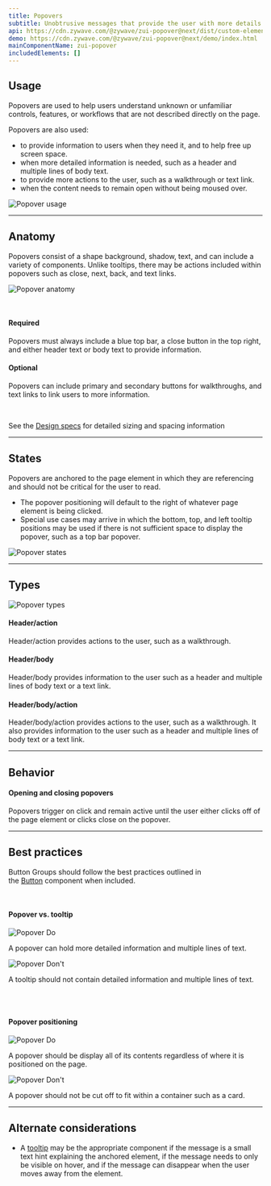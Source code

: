 ```yaml
---
title: Popovers
subtitle: Unobtrusive messages that provide the user with more details.
api: https://cdn.zywave.com/@zywave/zui-popover@next/dist/custom-elements.json
demo: https://cdn.zywave.com/@zywave/zui-popover@next/demo/index.html
mainComponentName: zui-popover
includedElements: []
---
```

## Usage

Popovers are used to help users understand unknown or unfamiliar controls, features, or workflows that are not described directly on the page.

Popovers are also used:

* to provide information to users when they need it, and to help free up screen space.
* when more detailed information is needed, such as a header and multiple lines of body text.
* to provide more actions to the user, such as a walkthrough or text link.
* when the content needs to remain open without being moused over.

![Popover usage](/images/popover_usage.svg)

<hr>

## Anatomy

Popovers consist of a shape background, shadow, text, and can include a variety of components. Unlike tooltips, there may be actions included within popovers such as close, next, back, and text links.

![Popover anatomy](/images/popover_anatomy.svg)

<br>

#### Required

Popovers must always include a blue top bar, a close button in the top right, and either header text or body text to provide information.

#### Optional

Popovers can include primary and secondary buttons for walkthroughs, and text links to link users to more information.

<br>

See the [](https://xd.adobe.com/view/ef2f902b-219f-4e41-8bba-2bf079fc5969-ba7c/grid)[Design specs](https://xd.adobe.com/view/b5414570-9452-427d-9b19-a96778f43874-e012/grid) for detailed sizing and spacing information

- - -

## States

Popovers are anchored to the page element in which they are referencing and should not be critical for the user to read.

* The popover positioning will default to the right of whatever page element is being clicked.
* Special use cases may arrive in which the bottom, top, and left tooltip positions may be used if there is not sufficient space to display the popover, such as a top bar popover.

![Popover states](/images/select_positioning.svg)

- - -

## Types

![Popover types](/images/popover_types.svg)

#### Header/action

Header/action provides actions to the user, such as a walkthrough.

#### Header/body

Header/body provides information to the user such as a header and multiple lines of body text or a text link.

#### Header/body/action

Header/body/action provides actions to the user, such as a walkthrough. It also provides information to the user such as a header and multiple lines of body text or a text link.

- - -

## Behavior

#### Opening and closing popovers

Popovers trigger on click and remain active until the user either clicks off of the page element or clicks close on the popover.

- - -

## Best practices

Button Groups should follow the best practices outlined in the [Button](https://booster.zywave.dev/design-system/components/buttons) component when included.

<br>

#### Popover  vs. tooltip

<docs-grid columns="2">
  <div>

![Popover Do](/images/popover_do.svg)

<docs-do>

A popover can hold more detailed information and multiple lines of text.

</docs-do>

  </div>

  <div>

![Popover Don't](/images/popover_dont.svg)

<docs-do-not>

A tooltip should not contain detailed information and multiple lines of text.

</docs-do-not>

  </div>

<br>

</docs-grid>

<br>

#### Popover positioning

<docs-grid columns="2">

   <div>

![Popover Do](/images/popover_do-–-2.svg)

<docs-do>

A popover should be display all of its contents regardless of where it is positioned on the page.

</docs-do>

   </div>

   <div>

![Popover Don't](/images/popover_don-t-–-2.svg)

<docs-do-not>

A popover should not be cut off to fit within a container such as a card.

</docs-do-not>

   </div>
</docs-grid>

- - -

## Alternate considerations

* A [tooltip](/design-system/components/tooltips/) may be the appropriate component if the message is a small text hint explaining the anchored element, if the message needs to only be visible on hover, and if the message can disappear when the user moves away from the element.